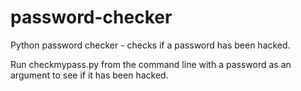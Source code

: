 # password-checker

Python password checker - checks if a password has been hacked.

Run checkmypass.py from the command line with a password as an argument to see if it has been hacked.
